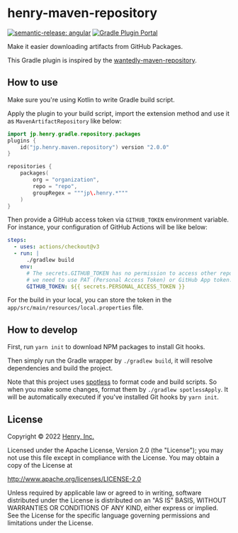 # henry-maven-repository

[![semantic-release: angular](https://img.shields.io/badge/semantic--release-angular-e10079?logo=semantic-release)](https://github.com/semantic-release/semantic-release)
[![Gradle Plugin Portal](https://img.shields.io/maven-metadata/v?label=Plugin+Portal&metadataUrl=https%3A%2F%2Fplugins.gradle.org%2Fm2%2Fjp%2Fhenry%2Fgradle%2Fplugin%2Fmaven-metadata.xml)](https://plugins.gradle.org/plugin/jp.henry.maven.repository)

Make it easier downloading artifacts from GitHub Packages.

This Gradle plugin is inspired by the [wantedly-maven-repository](https://github.com/wantedly/maven-repository).

## How to use

Make sure you're using Kotlin to write Gradle build script.

Apply the plugin to your build script, import the extension method and use it as `MavenArtifactRepository` like below:

```kotlin
import jp.henry.gradle.repository.packages
plugins {
    id("jp.henry.maven.repository") version "2.0.0"
}

repositories {
    packages(
        org = "organization",
        repo = "repo",
        groupRegex = """jp\.henry.*"""
    )
}
```

Then provide a GitHub access token via `GITHUB_TOKEN` environment variable.
For instance, your configuration of GitHub Actions will be like below:

```yaml
steps:
  - uses: actions/checkout@v3
  - run: |
      ./gradlew build 
    env:
      # The secrets.GITHUB_TOKEN has no permission to access other repos, so
      # we need to use PAT (Personal Access Token) or GitHub App token.
      GITHUB_TOKEN: ${{ secrets.PERSONAL_ACCESS_TOKEN }}
```

For the build in your local, you can store the token in the `app/src/main/resources/local.properties` file.

## How to develop

First, run `yarn init` to download NPM packages to install Git hooks.

Then simply run the Gradle wrapper by `./gradlew build`, it will resolve dependencies and build the project.

Note that this project uses [spotless](https://github.com/diffplug/spotless) to format code and build scripts.
So when you make some changes, format them by `./gradlew spotlessApply`.
It will be automatically executed if you've installed Git hooks by `yarn init`.

## License

Copyright &copy; 2022 [Henry, Inc.](https://corp.henry-app.jp/)

Licensed under the Apache License, Version 2.0 (the "License");
you may not use this file except in compliance with the License.
You may obtain a copy of the License at

http://www.apache.org/licenses/LICENSE-2.0

Unless required by applicable law or agreed to in writing, software
distributed under the License is distributed on an "AS IS" BASIS,
WITHOUT WARRANTIES OR CONDITIONS OF ANY KIND, either express or implied.
See the License for the specific language governing permissions and
limitations under the License.
